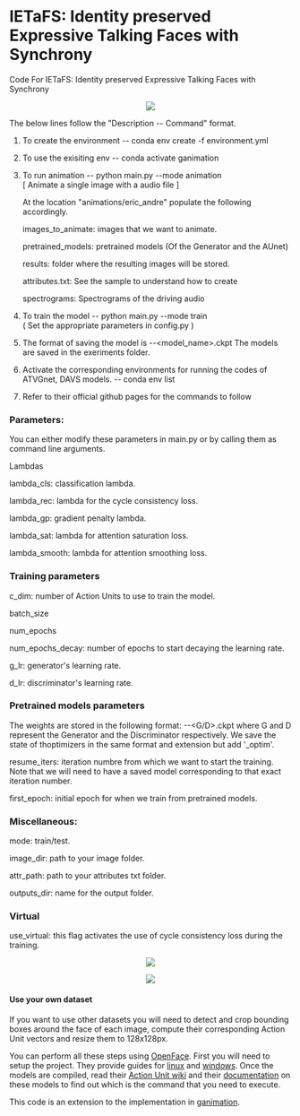 # IETaFS: Identity preserved Expressive Talking Faces with Synchrony
Code For IETaFS: Identity preserved Expressive Talking Faces with Synchrony	

<p align="center">
  <img  src="https://github.com/meherabhi/IETaFS-Identity-preserved-Expressive-Talking-Faces-with-Synchrony/blob/main/results/abhij2.png">
</p>

The below lines follow the "Description -- Command" format.

1) To create the environment -- conda env create -f environment.yml

2) To use the exisiting env  -- conda activate ganimation


3) To run animation -- python main.py --mode animation																																														
[ Animate a single image with a audio file ]

    At the location "animations/eric_andre" populate the following accordingly.

    images_to_animate: images that we want to animate.
    
    pretrained_models: pretrained models (Of the Generator and the AUnet)
    
    results: folder where the resulting images will be stored.
    
    attributes.txt: See the sample to understand how to create 
    
    spectrograms: Spectrograms of the driving audio							

4) To train the model -- python main.py --mode train	
( Set the appropriate parameters in config.py )


5) The format of saving the model is <epoch>-<iteration>-<model_name>.ckpt
The models are saved in the exeriments folder.

6) Activate the corresponding environments for running the codes of ATVGnet, DAVS models. -- conda env list


7) Refer to their official github pages for the commands to follow

  
### Parameters:
 
You can either modify these parameters in main.py or by calling them as command line arguments.

Lambdas
  
lambda_cls: classification lambda.
  
lambda_rec: lambda for the cycle consistency loss.
  
lambda_gp: gradient penalty lambda.
  
lambda_sat: lambda for attention saturation loss.
  
lambda_smooth: lambda for attention smoothing loss.
  
### Training parameters
  
c_dim: number of Action Units to use to train the model.
  
batch_size
  
num_epochs
  
num_epochs_decay: number of epochs to start decaying the learning rate.
  
g_lr: generator's learning rate.
  
d_lr: discriminator's learning rate.
  
### Pretrained models parameters
  
The weights are stored in the following format: <epoch>-<iteration>-<G/D>.ckpt where G and D represent the Generator and the Discriminator respectively. We save the state of thoptimizers in the same format and extension but add '_optim'.
  
resume_iters: iteration numbre from which we want to start the training. Note that we will need to have a saved model corresponding to that exact iteration number.
  
first_epoch: initial epoch for when we train from pretrained models.
  
### Miscellaneous:
  
mode: train/test.
  
image_dir: path to your image folder.
  
attr_path: path to your attributes txt folder.
  
outputs_dir: name for the output folder.
  
### Virtual
  
use_virtual: this flag activates the use of cycle consistency loss during the training.

<p align="center">
  <img  src="https://github.com/meherabhi/IETaFS-Identity-preserved-Expressive-Talking-Faces-with-Synchrony/blob/main/results/face_comp.png">
</p>

<p align="center">
  <img src="https://github.com/meherabhi/IETaFS-Identity-preserved-Expressive-Talking-Faces-with-Synchrony/blob/main/results/model_comp.jpg">
</p>

#### Use your own dataset
If you want to use other datasets you will need to detect and crop bounding boxes around the face of each image, compute their corresponding Action Unit vectors and resize them to 128x128px.

You can perform all these steps using [OpenFace](https://github.com/TadasBaltrusaitis/OpenFace). First you will need to setup the project. They provide guides for [linux](https://github.com/TadasBaltrusaitis/OpenFace/wiki/Unix-Installation) and [windows](https://github.com/TadasBaltrusaitis/OpenFace/wiki/Windows-Installation). Once the models are compiled, read their [Action Unit wiki](https://github.com/TadasBaltrusaitis/OpenFace/wiki/Action-Units) and their [documentation](https://github.com/TadasBaltrusaitis/OpenFace/wiki/Command-line-arguments) on these models to find out which is the command that you need to execute.

This code is an extension to the implementation in [ganimation](https://github.com/vipermu/ganimation).




